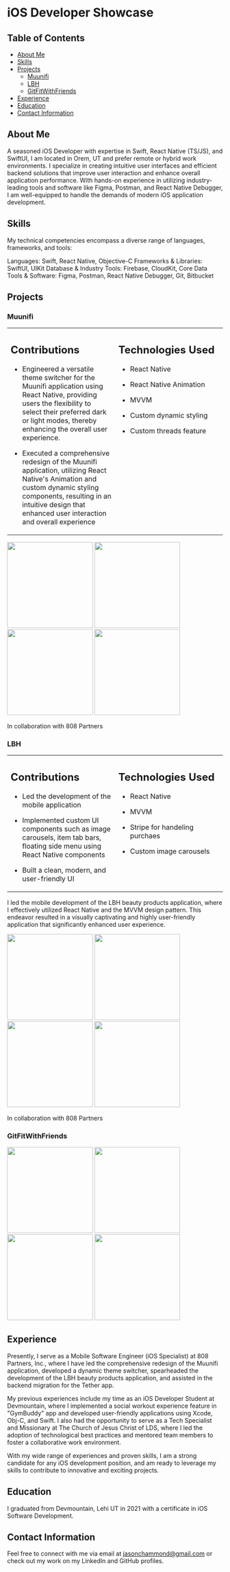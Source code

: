 # iOS Developer Showcase

## Table of Contents

- [About Me](#about-me)
- [Skills](#skills)
- [Projects](#projects)
    - [Muunifi](#Muunifi)
    - [LBH](#LBH)
    - [GitFitWithFriends](#GitFitWithFriends)
- [Experience](#experience)
- [Education](#education)
- [Contact Information](#contact-information)

## About Me

A seasoned iOS Developer with expertise in Swift, React Native (TS/JS), and SwiftUI, I am located in Orem, UT and prefer remote or hybrid work environments. I specialize in creating intuitive user interfaces and efficient backend solutions that improve user interaction and enhance overall application performance. With hands-on experience in utilizing industry-leading tools and software like Figma, Postman, and React Native Debugger, I am well-equipped to handle the demands of modern iOS application development.

## Skills

My technical competencies encompass a diverse range of languages, frameworks, and tools:

Languages: Swift, React Native, Objective-C
Frameworks & Libraries: SwiftUI, UIKit
Database & Industry Tools: Firebase, CloudKit, Core Data
Tools & Software: Figma, Postman, React Native Debugger, Git, Bitbucket

## Projects


### Muunifi

<table>
  <tr>
    <td valign="top" width="50%">
      
## Contributions

- Engineered a versatile theme switcher for the Muunifi application using React Native, providing users the flexibility to select their preferred dark or light modes, thereby enhancing the overall user experience.
- Executed a comprehensive redesign of the Muunifi application, utilizing React Native's Animation and custom dynamic styling components, resulting in an intuitive design that enhanced user interaction and overall experience
  
    </td>
    <td valign="top" width="50%">

## Technologies Used

- React Native
- React Native Animation
- MVVM
- Custom dynamic styling
- Custom threads feature

    </td>
  </tr>
</table>


<p float="left">
  <img src="https://github.com/Jc-hammond/Jc-hammond/blob/main/Assets/MuunifiHome.png" width="200">
  <img src="https://github.com/Jc-hammond/Jc-hammond/blob/main/Assets/MuunifiHomeTwo.png" width="200" />
  <img src="https://github.com/Jc-hammond/Jc-hammond/blob/main/Assets/MuunifiMenu.png" width="200" />
  <img src="https://github.com/Jc-hammond/Jc-hammond/blob/main/Assets/MuunifiCreatePost.png" width="200" />
</p>


In collaboration with 808 Partners


### LBH

<table>
  <tr>
    <td valign="top" width="50%">
      
## Contributions

- Led the development of the mobile application
- Implemented custom UI components such as image carousels, item tab bars, floating side menu using React Native components
- Built a clean, modern, and user-friendly UI
  
    </td>
    <td valign="top" width="50%">

## Technologies Used

- React Native
- MVVM
- Stripe for handeling purchaes
- Custom image carousels

    </td>
  </tr>
</table>

I led the mobile development of the LBH beauty products application, where I effectively utilized React Native and the MVVM design pattern. This endeavor resulted in a visually captivating and highly user-friendly application that significantly enhanced user experience.

<p float="left">
  <img src="https://github.com/Jc-hammond/Jc-hammond/blob/main/Assets/LBHHome.png" width="200">
  <img src="https://github.com/Jc-hammond/Jc-hammond/blob/main/Assets/LBHProducts.png" width="200" />
  <img src="https://github.com/Jc-hammond/Jc-hammond/blob/main/Assets/LBHMenu.png" width="200" />
  <img src="https://github.com/Jc-hammond/Jc-hammond/blob/main/Assets/LBHProductDetails.png" width="200" />
</p>

In collaboration with 808 Partners

### GitFitWithFriends
<p float="left">
  <img src="https://github.com/Jc-hammond/Jc-hammond/blob/main/Assets/framed-image-0.png" width="200">
  <img src="https://github.com/Jc-hammond/Jc-hammond/blob/main/Assets/framed-image-1.png" width="200" />
  <img src="https://github.com/Jc-hammond/Jc-hammond/blob/main/Assets/framed-image-2.png" width="200" />
  <img src="https://github.com/Jc-hammond/Jc-hammond/blob/main/Assets/framed-image-3.png" width="200" />
</p>





## Experience

Presently, I serve as a Mobile Software Engineer (iOS Specialist) at 808 Partners, Inc., where I have led the comprehensive redesign of the Muunifi application, developed a dynamic theme switcher, spearheaded the development of the LBH beauty products application, and assisted in the backend migration for the Tether app.

My previous experiences include my time as an iOS Developer Student at Devmountain, where I implemented a social workout experience feature in "GymBuddy" app and developed user-friendly applications using Xcode, Obj-C, and Swift. I also had the opportunity to serve as a Tech Specialist and Missionary at The Church of Jesus Christ of LDS, where I led the adoption of technological best practices and mentored team members to foster a collaborative work environment.

With my wide range of experiences and proven skills, I am a strong candidate for any iOS development position, and am ready to leverage my skills to contribute to innovative and exciting projects.

## Education

I graduated from Devmountain, Lehi UT in 2021 with a certificate in iOS Software Development.

## Contact Information

Feel free to connect with me via email at jasonchammond@gmail.com or check out my work on my LinkedIn and GitHub profiles.
